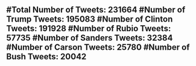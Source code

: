 #Total Number of Tweets: 231664 
#Number of Trump Tweets: 195083
#Number of Clinton Tweets: 191928
#Number of Rubio Tweets: 57735
#Number of Sanders Tweets: 32384
#Number of Carson Tweets: 25780
#Number of Bush Tweets: 20042
---
